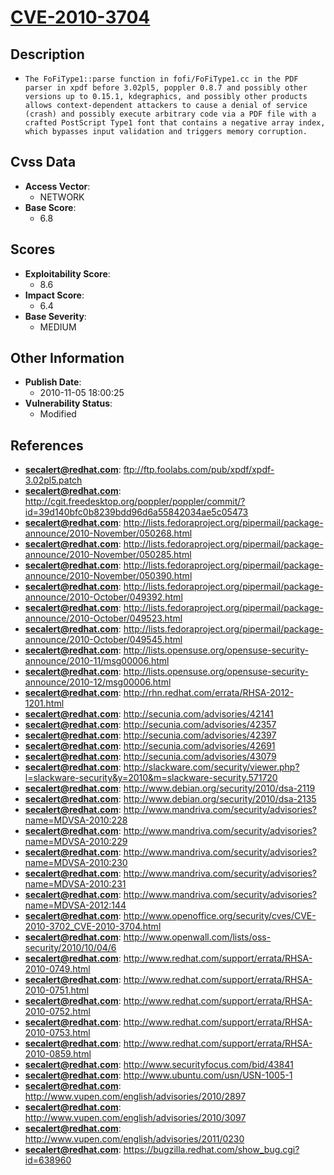 
# [CVE-2010-3704](https://cve.mitre.org/cgi-bin/cvename.cgi?name=CVE-2010-3704)

## Description

- `The FoFiType1::parse function in fofi/FoFiType1.cc in the PDF parser in xpdf before 3.02pl5, poppler 0.8.7 and possibly other versions up to 0.15.1, kdegraphics, and possibly other products allows context-dependent attackers to cause a denial of service (crash) and possibly execute arbitrary code via a PDF file with a crafted PostScript Type1 font that contains a negative array index, which bypasses input validation and triggers memory corruption.`

## Cvss Data

- **Access Vector**:
  - NETWORK
- **Base Score**:
  - 6.8

## Scores

- **Exploitability Score**:
  - 8.6
- **Impact Score**:
  - 6.4
- **Base Severity**:
  - MEDIUM

## Other Information

- **Publish Date**:
  - 2010-11-05 18:00:25
- **Vulnerability Status**:
  - Modified

## References

- **secalert@redhat.com**: ftp://ftp.foolabs.com/pub/xpdf/xpdf-3.02pl5.patch
- **secalert@redhat.com**: http://cgit.freedesktop.org/poppler/poppler/commit/?id=39d140bfc0b8239bdd96d6a55842034ae5c05473
- **secalert@redhat.com**: http://lists.fedoraproject.org/pipermail/package-announce/2010-November/050268.html
- **secalert@redhat.com**: http://lists.fedoraproject.org/pipermail/package-announce/2010-November/050285.html
- **secalert@redhat.com**: http://lists.fedoraproject.org/pipermail/package-announce/2010-November/050390.html
- **secalert@redhat.com**: http://lists.fedoraproject.org/pipermail/package-announce/2010-October/049392.html
- **secalert@redhat.com**: http://lists.fedoraproject.org/pipermail/package-announce/2010-October/049523.html
- **secalert@redhat.com**: http://lists.fedoraproject.org/pipermail/package-announce/2010-October/049545.html
- **secalert@redhat.com**: http://lists.opensuse.org/opensuse-security-announce/2010-11/msg00006.html
- **secalert@redhat.com**: http://lists.opensuse.org/opensuse-security-announce/2010-12/msg00006.html
- **secalert@redhat.com**: http://rhn.redhat.com/errata/RHSA-2012-1201.html
- **secalert@redhat.com**: http://secunia.com/advisories/42141
- **secalert@redhat.com**: http://secunia.com/advisories/42357
- **secalert@redhat.com**: http://secunia.com/advisories/42397
- **secalert@redhat.com**: http://secunia.com/advisories/42691
- **secalert@redhat.com**: http://secunia.com/advisories/43079
- **secalert@redhat.com**: http://slackware.com/security/viewer.php?l=slackware-security&y=2010&m=slackware-security.571720
- **secalert@redhat.com**: http://www.debian.org/security/2010/dsa-2119
- **secalert@redhat.com**: http://www.debian.org/security/2010/dsa-2135
- **secalert@redhat.com**: http://www.mandriva.com/security/advisories?name=MDVSA-2010:228
- **secalert@redhat.com**: http://www.mandriva.com/security/advisories?name=MDVSA-2010:229
- **secalert@redhat.com**: http://www.mandriva.com/security/advisories?name=MDVSA-2010:230
- **secalert@redhat.com**: http://www.mandriva.com/security/advisories?name=MDVSA-2010:231
- **secalert@redhat.com**: http://www.mandriva.com/security/advisories?name=MDVSA-2012:144
- **secalert@redhat.com**: http://www.openoffice.org/security/cves/CVE-2010-3702_CVE-2010-3704.html
- **secalert@redhat.com**: http://www.openwall.com/lists/oss-security/2010/10/04/6
- **secalert@redhat.com**: http://www.redhat.com/support/errata/RHSA-2010-0749.html
- **secalert@redhat.com**: http://www.redhat.com/support/errata/RHSA-2010-0751.html
- **secalert@redhat.com**: http://www.redhat.com/support/errata/RHSA-2010-0752.html
- **secalert@redhat.com**: http://www.redhat.com/support/errata/RHSA-2010-0753.html
- **secalert@redhat.com**: http://www.redhat.com/support/errata/RHSA-2010-0859.html
- **secalert@redhat.com**: http://www.securityfocus.com/bid/43841
- **secalert@redhat.com**: http://www.ubuntu.com/usn/USN-1005-1
- **secalert@redhat.com**: http://www.vupen.com/english/advisories/2010/2897
- **secalert@redhat.com**: http://www.vupen.com/english/advisories/2010/3097
- **secalert@redhat.com**: http://www.vupen.com/english/advisories/2011/0230
- **secalert@redhat.com**: https://bugzilla.redhat.com/show_bug.cgi?id=638960
